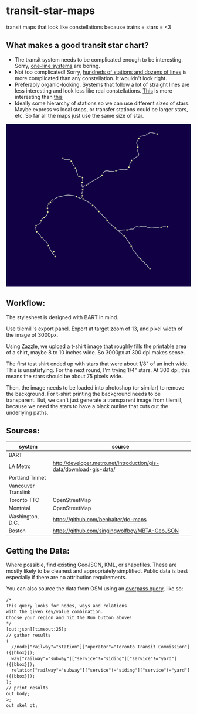 transit-star-maps
=================

transit maps that look like constellations because trains + stars = &lt;3

What makes a good transit star chart?
-------------------------------------
 * The transit system needs to be complicated enough to be interesting. Sorry, [one-line systems](http://en.wikipedia.org/wiki/Link_Light_Rail) are boring.
 * Not too complicated! Sorry, [hundreds of stations and dozens of lines](http://en.wikipedia.org/wiki/New_York_City_Subway) is more complicated than any constellation. It wouldn't look right.
 * Preferably organic-looking. Systems that follow a lot of straight lines are less interesting and look less like real constellations. [This](outputs/bart_v0.2.png) is more interesting than [this](outputs/trimet_max_v0.1.png)
 * Ideally some hierarchy of stations so we can use different sizes of stars. Maybe express vs local stops, or transfer stations could be larger stars, etc. So far all the maps just use the same size of star.

![BART map](outputs/bart_v0.1.png)

Workflow:
---------

The stylesheet is designed with BART in mind.

Use tilemill's export panel. Export at target zoom of 13, and pixel width of the image of 3000px.

Using Zazzle, we upload a t-shirt image that roughly fills the printable area of a shirt, maybe 8 to 10 inches wide. So 3000px at 300 dpi makes sense.

The first test shirt ended up with stars that were about 1/8" of an inch wide. This is unsatisfying. For the next round, I'm trying 1/4" stars. At 300 dpi, this means the stars should be about 75 pixels wide.

Then, the image needs to be loaded into photoshop (or similar) to remove the background. For t-shirt printing the background needs to be transparent. But, we can't just generate a transparent image from tilemill, because we need the stars to have a black outline that cuts out the underlying paths.

Sources:
--------

| system | source |
|--------|--------|
| BART ||
| LA Metro |  http://developer.metro.net/introduction/gis-data/download-gis-data/ |
| Portland Trimet ||
| Vancouver Translink ||
| Toronto TTC | OpenStreetMap |
| Montréal | OpenStreetMap |
| Washington, D.C. | https://github.com/benbalter/dc-maps |
| Boston | https://github.com/singingwolfboy/MBTA-GeoJSON |

Getting the Data:
-----------------

Where possible, find existing GeoJSON, KML, or shapefiles. These are mostly likely to be cleanest and appropriately simplified. Public data is best especially if there are no attribution requirements.

You can also source the data from OSM using an [overpass query](http://overpass-turbo.eu/), like so:

```
/*
This query looks for nodes, ways and relations 
with the given key/value combination.
Choose your region and hit the Run button above!
*/
[out:json][timeout:25];
// gather results
(
  //node["railway"="station"]["operator"="Toronto Transit Commission"]({{bbox}});
  way["railway"="subway"]["service"!="siding"]["service"!="yard"]({{bbox}});
  relation["railway"="subway"]["service"!="siding"]["service"!="yard"]({{bbox}});
);
// print results
out body;
>;
out skel qt;
```


